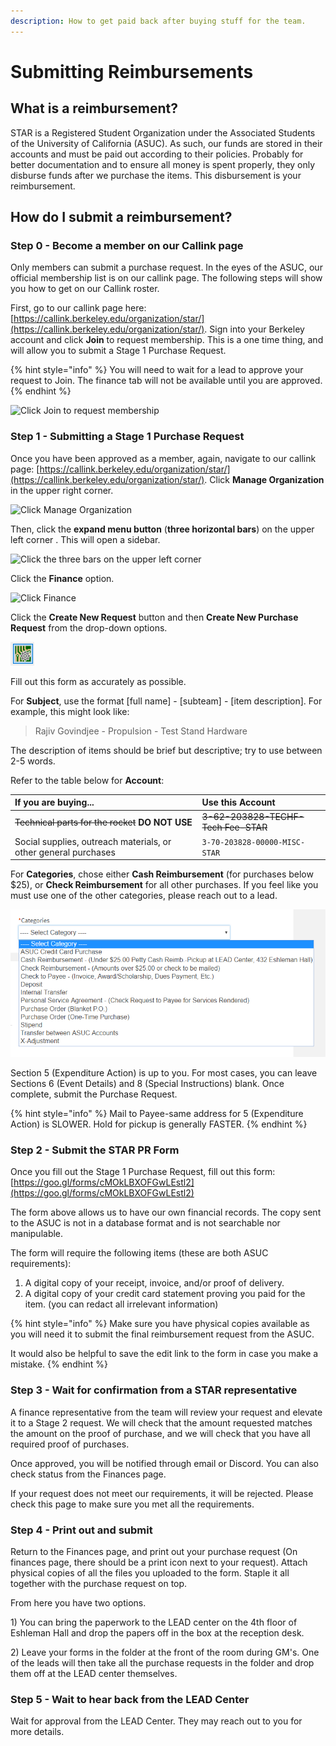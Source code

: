 ```yaml
---
description: How to get paid back after buying stuff for the team.
---
```


# Submitting Reimbursements

## What is a reimbursement?

STAR is a Registered Student Organization under the Associated Students of the University of California \(ASUC\). As such, our funds are stored in their accounts and must be paid out according to their policies. Probably for better documentation and to ensure all money is spent properly, they only disburse funds after we purchase the items. This disbursement is your reimbursement. 

## How do I submit a reimbursement?

### Step 0 - Become a member on our Callink page

Only members can submit a purchase request. In the eyes of the ASUC, our official membership list is on our callink page. The following steps will show you how to get on our Callink roster.

First, go to our callink page here: [https://callink.berkeley.edu/organization/star/](https://callink.berkeley.edu/organization/star/). Sign into your Berkeley account and click **Join** to request membership. This is a one time thing, and will allow you to submit a Stage 1 Purchase Request.

{% hint style="info" %}
You will need to wait for a lead to approve your request to Join. The finance tab will not be available until you are approved. 
{% endhint %}

![Click Join to request membership](https://lh3.googleusercontent.com/qhsd4c6_jbZ_QsvObwtVd4Zt8_wWfk9sOu8Ior8p64C9OESHCaHBPZjgztOoJSsWOcSVo5MAaN96NI79LdrEMtd7kHhGWAac2rAOh6Q_NIZd3fPULPZ7VimCIV2-aUPl5l1SKTQl)

### Step 1 - Submitting a Stage 1 Purchase Request

Once you have been approved as a member, again, navigate to our callink page: [https://callink.berkeley.edu/organization/star/](https://callink.berkeley.edu/organization/star/). Click **Manage Organization** in the upper right corner. 

![Click Manage Organization](https://lh4.googleusercontent.com/5dDY25fqROAaViQyX7G8Kb1IbCrowsYiapIo-KrLIFJwqlxzdUUL4QobK63KcfGCvZ58AhDjTqNUFcmXN1NCZV6YK-igVJM6iI5myo0clEmRQd52IDPHxoxl72lihhkQkg6EREs3)

Then, click the **expand menu button** \(**three horizontal bars**\) on the upper left corner . This will open a sidebar. 

![Click the three bars on the upper left corner](https://lh6.googleusercontent.com/yjbzSe5SZo50jccc2gkWTUbLmUYe2ydKgGklqd2hBabxl9U7xECA9bFe2FBG1UTUt_pfPZuEjJ6_sQUCpQvVsk9aeYakVwRm9r6dk76AZ29NREll0Kxth3yKDgmcV6hVLVAhL6z8)

Click the **Finance** option.

![Click Finance](https://lh3.googleusercontent.com/Pj5P-BFyxQSFRKJaceKWBD4mj0kns7B1GFznopgwdWlvHAnU717kEYVKm_dWoycdpnf7JJS0ibSfi_sQ5dnlLWJE9Dk36L_M-6jEZyZ6QwvjUtfLnvqSiKQ0rF43BknegTg0qB_5)

Click the **Create New Request** button and then **Create New Purchase Request** from the drop-down options.

![Click Create New Request, then Create Purchase Request](../.gitbook/assets/image%20%2887%29.png)

Fill out this form as accurately as possible. 

For **Subject**, use the format \[full name\] - \[subteam\] - \[item description\]. For example, this might look like: 

> Rajiv Govindjee - Propulsion - Test Stand Hardware

The description of items should be brief but descriptive; try to use between 2-5 words.

Refer to the table below for **Account**:

| If you are buying... | Use this Account |
| :--- | :--- |
| ~~Technical parts for the rocket~~ **DO NOT USE** | ~~3-62-203828-TECHF-Tech Fee-STAR~~ |
| Social supplies, outreach materials, or other general purchases | `3-70-203828-00000-MISC-STAR` |

For **Categories**, chose either **Cash Reimbursement** \(for purchases below $25\), or **Check Reimbursement** for all other purchases. If you feel like you must use one of the other categories, please reach out to a lead. 

![Choose either the second or third option](../.gitbook/assets/image%20%2823%29.png)

  
Section 5 \(Expenditure Action\) is up to you. For most cases, you can leave Sections 6 \(Event Details\) and 8 \(Special Instructions\) blank. Once complete, submit the Purchase Request.

{% hint style="info" %}
Mail to Payee-same address for 5 \(Expenditure Action\) is SLOWER. Hold for pickup is generally FASTER.
{% endhint %}

### Step 2 - Submit the STAR PR Form

Once you fill out the Stage 1 Purchase Request, fill out this form: [https://goo.gl/forms/cMOkLBXOFGwLEstl2](https://goo.gl/forms/cMOkLBXOFGwLEstl2)

The form above allows us to have our own financial records. The copy sent to the ASUC is not in a database format and is not searchable nor manipulable. 

The form will require the following items \(these are both ASUC requirements\):

1.  A digital copy of your receipt, invoice, and/or proof of delivery.
2. A digital copy of your credit card statement proving you paid for the item. \(you can redact all irrelevant information\)

{% hint style="info" %}
Make sure you have physical copies available as you will need it to submit the final reimbursement request from the ASUC.

It would also be helpful to save the edit link to the form in case you make a mistake.
{% endhint %}

### Step 3 - Wait for confirmation from a STAR representative

A finance representative from the team will review your request and elevate it to a Stage 2 request. We will check that the amount requested matches the amount on the proof of purchase, and we will check that you have all required proof of purchases. 

Once approved, you will be notified through email or Discord. You can also check status from the Finances page. 

If your request does not meet our requirements, it will be rejected. Please check this page to make sure you met all the requirements.

### Step 4 - Print out and submit

Return to the Finances page, and print out your purchase request \(On finances page, there should be a print icon next to your request\). Attach physical copies of all the files you uploaded to the form. Staple it all together with the purchase request on top. 

From here you have two options. 

1\) You can bring the paperwork to the LEAD center on the 4th floor of Eshleman Hall and drop the papers off in the box at the reception desk.

2\)  Leave your forms in the folder at the front of the room during GM's. One of the leads will then take all the purchase requests in the folder and drop them off at the LEAD center themselves.

### Step 5 - Wait to hear back from the LEAD Center

Wait for approval from the LEAD Center. They may reach out to you for more details.

